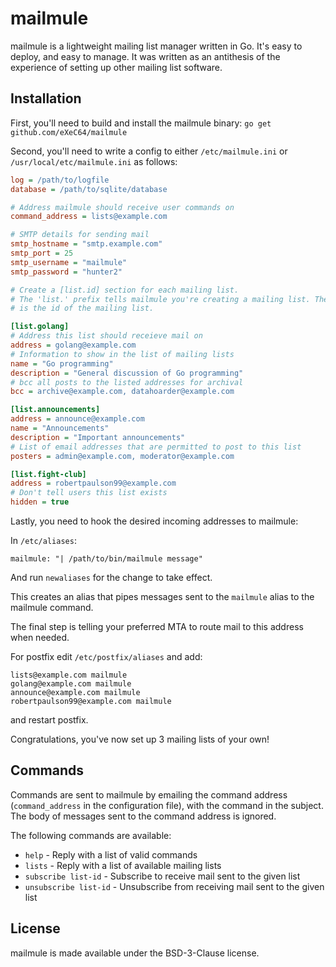 mailmule
========

mailmule is a lightweight mailing list manager written in Go. It's easy to
deploy, and easy to manage. It was written as an antithesis of the experience
of setting up other mailing list software.

Installation
------------

First, you'll need to build and install the mailmule binary:
`go get github.com/eXeC64/mailmule`

Second, you'll need to write a config to either `/etc/mailmule.ini`
or `/usr/local/etc/mailmule.ini` as follows:

```ini
log = /path/to/logfile
database = /path/to/sqlite/database

# Address mailmule should receive user commands on
command_address = lists@example.com

# SMTP details for sending mail
smtp_hostname = "smtp.example.com"
smtp_port = 25
smtp_username = "mailmule"
smtp_password = "hunter2"

# Create a [list.id] section for each mailing list.
# The 'list.' prefix tells mailmule you're creating a mailing list. The rest
# is the id of the mailing list.

[list.golang]
# Address this list should receieve mail on
address = golang@example.com
# Information to show in the list of mailing lists
name = "Go programming"
description = "General discussion of Go programming"
# bcc all posts to the listed addresses for archival
bcc = archive@example.com, datahoarder@example.com

[list.announcements]
address = announce@example.com
name = "Announcements"
description = "Important announcements"
# List of email addresses that are permitted to post to this list
posters = admin@example.com, moderator@example.com

[list.fight-club]
address = robertpaulson99@example.com
# Don't tell users this list exists
hidden = true
```

Lastly, you need to hook the desired incoming addresses to mailmule:

In `/etc/aliases`:
```
mailmule: "| /path/to/bin/mailmule message"
```

And run `newaliases` for the change to take effect.

This creates an alias that pipes messages sent to the `mailmule` alias to the
mailmule command.

The final step is telling your preferred MTA to route mail to this address
when needed.

For postfix edit `/etc/postfix/aliases` and add:
```
lists@example.com mailmule
golang@example.com mailmule
announce@example.com mailmule
robertpaulson99@example.com mailmule
```
and restart postfix.

Congratulations, you've now set up 3 mailing lists of your own!

Commands
--------

Commands are sent to mailmule by emailing the command address (`command_address`
in the configuration file), with the command in the subject. The body of
messages sent to the command address is ignored.

The following commands are available:

* `help` - Reply with a list of valid commands
* `lists` - Reply with a list of available mailing lists
* `subscribe list-id` - Subscribe to receive mail sent to the given list
* `unsubscribe list-id` - Unsubscribe from receiving mail sent to the given list


License
-------

mailmule is made available under the BSD-3-Clause license.
